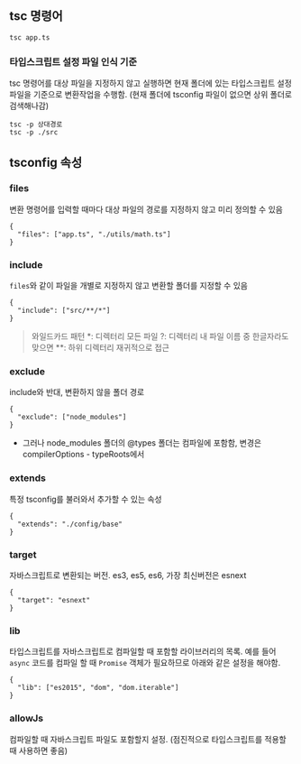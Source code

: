 ## tsc 명령어

```
tsc app.ts
```

### 타입스크립트 설정 파일 인식 기준
tsc 명령어를 대상 파일을 지정하지 않고 실행하면 현재 폴더에 있는 타입스크립트 설정 파일을 기준으로 변환작업을 수행함. (현재 폴더에 tsconfig 파일이 없으면 상위 폴더로 검색해나감)

```
tsc -p 상대경로
tsc -p ./src
```

## tsconfig 속성
### files
변환 명령어를 입력할 때마다 대상 파일의 경로를 지정하지 않고 미리 정의할 수 있음
```
{
  "files": ["app.ts", "./utils/math.ts"]
}
```

### include
`files`와 같이 파일을 개별로 지정하지 않고 변환할 폴더를 지정할 수 있음
```
{
  "include": ["src/**/*"]
}
```
> 와일드카드 패턴
> *: 디렉터리 모든 파일
> ?: 디렉터리 내 파일 이름 중 한글자라도 맞으면
> **: 하위 디렉터리 재귀적으로 접근

### exclude
include와 반대, 변환하지 않을 폴더 경로
```
{
  "exclude": ["node_modules"]
}
```
- 그러나 node_modules 폴더의 @types 폴더는 컴파일에 포함함, 변경은 compilerOptions - typeRoots에서


### extends
특정 tsconfig를 불러와서 추가할 수 있는 속성
```
{
  "extends": "./config/base"
}
```

### target
자바스크립트로 변환되는 버전. es3, es5, es6, 가장 최신버전은 esnext
```
{
  "target": "esnext"
}
```

### lib
타입스크립트를 자바스크립트로 컴파일할 때 포함할 라이브러리의 목록. 예를 들어 `async` 코드를 컴파일 할 때 `Promise` 객체가 필요하므로 아래와 같은 설정을 해야함.

```
{
  "lib": ["es2015", "dom", "dom.iterable"]
}
```

### allowJs
컴파일할 때 자바스크립트 파일도 포함할지 설정. (점진적으로 타입스크립트를 적용할 때 사용하면 좋음)